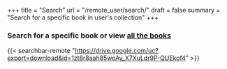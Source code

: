 +++
title = "Search"
url = "/remote_user/search/"
draft = false
summary = "Search for a specific book in user's collection"
+++

### Search for a specific book or view [all the books](/remote_user/preview/)

{{< searchbar-remote "https://drive.google.com/uc?export=download&id=1zt8r8aah85woAy_X7XuLdr9P-QUEkof4" >}}





